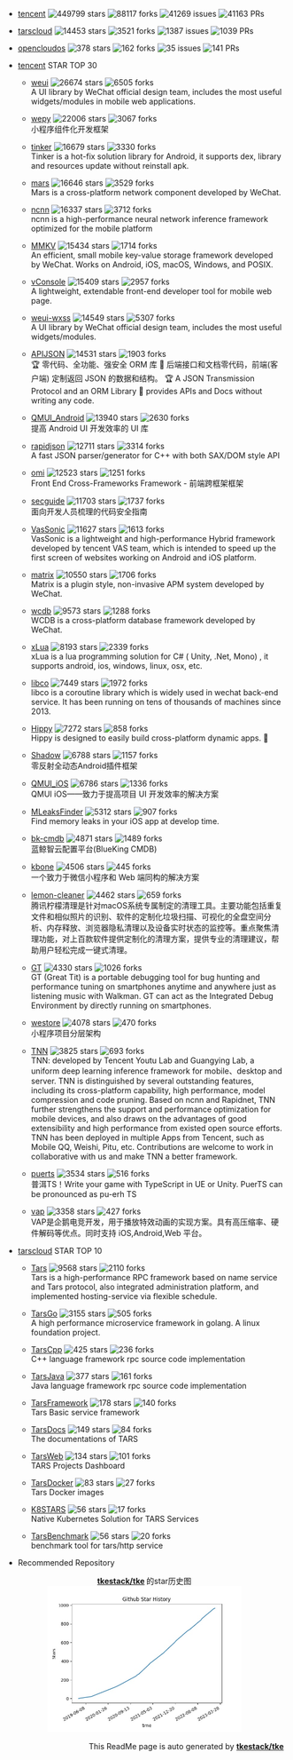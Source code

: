 
+ [tencent](https://github.com/tencent)
![449799 stars](https://img.shields.io/badge/Stars-449799-green)
![88117 forks](https://img.shields.io/badge/Forks-88117-green)
![41269 issues](https://img.shields.io/badge/Issues-41269-green)
![41163 PRs](https://img.shields.io/badge/PRs-41163-green)

+ [tarscloud](https://github.com/tarscloud)
![14453 stars](https://img.shields.io/badge/Stars-14453-green)
![3521 forks](https://img.shields.io/badge/Forks-3521-green)
![1387 issues](https://img.shields.io/badge/Issues-1387-green)
![1039 PRs](https://img.shields.io/badge/PRs-1039-green)

+ [opencloudos](https://github.com/opencloudos)
![378 stars](https://img.shields.io/badge/Stars-378-green)
![162 forks](https://img.shields.io/badge/Forks-162-green)
![35 issues](https://img.shields.io/badge/Issues-35-green)
![141 PRs](https://img.shields.io/badge/PRs-141-green)



+ [tencent](https://github.com/tencent) STAR TOP 30
    
    + [weui](https://github.com/tencent/weui) 
    ![26674 stars](https://img.shields.io/badge/Stars-26674-green)
    ![6505 forks](https://img.shields.io/badge/Forks-6505-green)  
    A UI library by WeChat official design team, includes the most useful widgets/modules in mobile web applications.
    
    + [wepy](https://github.com/tencent/wepy) 
    ![22006 stars](https://img.shields.io/badge/Stars-22006-green)
    ![3067 forks](https://img.shields.io/badge/Forks-3067-green)  
    小程序组件化开发框架
    
    + [tinker](https://github.com/tencent/tinker) 
    ![16679 stars](https://img.shields.io/badge/Stars-16679-green)
    ![3330 forks](https://img.shields.io/badge/Forks-3330-green)  
    Tinker is a hot-fix solution library for Android, it supports dex, library and resources update without reinstall apk.
    
    + [mars](https://github.com/tencent/mars) 
    ![16646 stars](https://img.shields.io/badge/Stars-16646-green)
    ![3529 forks](https://img.shields.io/badge/Forks-3529-green)  
    Mars is a cross-platform network component  developed by WeChat.
    
    + [ncnn](https://github.com/tencent/ncnn) 
    ![16337 stars](https://img.shields.io/badge/Stars-16337-green)
    ![3712 forks](https://img.shields.io/badge/Forks-3712-green)  
    ncnn is a high-performance neural network inference framework optimized for the mobile platform
    
    + [MMKV](https://github.com/tencent/MMKV) 
    ![15434 stars](https://img.shields.io/badge/Stars-15434-green)
    ![1714 forks](https://img.shields.io/badge/Forks-1714-green)  
    An efficient, small mobile key-value storage framework developed by WeChat. Works on Android, iOS, macOS, Windows, and POSIX.
    
    + [vConsole](https://github.com/tencent/vConsole) 
    ![15409 stars](https://img.shields.io/badge/Stars-15409-green)
    ![2957 forks](https://img.shields.io/badge/Forks-2957-green)  
    A lightweight, extendable front-end developer tool for mobile web page.
    
    + [weui-wxss](https://github.com/tencent/weui-wxss) 
    ![14549 stars](https://img.shields.io/badge/Stars-14549-green)
    ![5307 forks](https://img.shields.io/badge/Forks-5307-green)  
    A UI library by WeChat official design team, includes the most useful widgets/modules.
    
    + [APIJSON](https://github.com/tencent/APIJSON) 
    ![14531 stars](https://img.shields.io/badge/Stars-14531-green)
    ![1903 forks](https://img.shields.io/badge/Forks-1903-green)  
    🏆 零代码、全功能、强安全 ORM 库 🚀 后端接口和文档零代码，前端(客户端) 定制返回 JSON 的数据和结构。 🏆 A JSON Transmission Protocol and an ORM Library 🚀  provides APIs and Docs without writing any code.
    
    + [QMUI_Android](https://github.com/tencent/QMUI_Android) 
    ![13940 stars](https://img.shields.io/badge/Stars-13940-green)
    ![2630 forks](https://img.shields.io/badge/Forks-2630-green)  
    提高 Android UI 开发效率的 UI 库
    
    + [rapidjson](https://github.com/tencent/rapidjson) 
    ![12711 stars](https://img.shields.io/badge/Stars-12711-green)
    ![3314 forks](https://img.shields.io/badge/Forks-3314-green)  
    A fast JSON parser/generator for C++ with both SAX/DOM style API
    
    + [omi](https://github.com/tencent/omi) 
    ![12523 stars](https://img.shields.io/badge/Stars-12523-green)
    ![1251 forks](https://img.shields.io/badge/Forks-1251-green)  
     Front End Cross-Frameworks Framework - 前端跨框架框架
    
    + [secguide](https://github.com/tencent/secguide) 
    ![11703 stars](https://img.shields.io/badge/Stars-11703-green)
    ![1737 forks](https://img.shields.io/badge/Forks-1737-green)  
    面向开发人员梳理的代码安全指南
    
    + [VasSonic](https://github.com/tencent/VasSonic) 
    ![11627 stars](https://img.shields.io/badge/Stars-11627-green)
    ![1613 forks](https://img.shields.io/badge/Forks-1613-green)  
    VasSonic is a lightweight and high-performance Hybrid framework developed by tencent VAS team, which is intended to speed up the first screen of websites working on Android and iOS platform. 
    
    + [matrix](https://github.com/tencent/matrix) 
    ![10550 stars](https://img.shields.io/badge/Stars-10550-green)
    ![1706 forks](https://img.shields.io/badge/Forks-1706-green)  
    Matrix is a plugin style, non-invasive APM system developed by WeChat.
    
    + [wcdb](https://github.com/tencent/wcdb) 
    ![9573 stars](https://img.shields.io/badge/Stars-9573-green)
    ![1288 forks](https://img.shields.io/badge/Forks-1288-green)  
    WCDB is a cross-platform database framework developed by WeChat.
    
    + [xLua](https://github.com/tencent/xLua) 
    ![8193 stars](https://img.shields.io/badge/Stars-8193-green)
    ![2339 forks](https://img.shields.io/badge/Forks-2339-green)  
    xLua is a lua programming solution for  C# ( Unity, .Net, Mono) , it supports android, ios, windows, linux, osx, etc.
    
    + [libco](https://github.com/tencent/libco) 
    ![7449 stars](https://img.shields.io/badge/Stars-7449-green)
    ![1972 forks](https://img.shields.io/badge/Forks-1972-green)  
    libco is a coroutine library which is widely used in wechat  back-end service. It has been running on tens of thousands of machines since 2013.
    
    + [Hippy](https://github.com/tencent/Hippy) 
    ![7272 stars](https://img.shields.io/badge/Stars-7272-green)
    ![858 forks](https://img.shields.io/badge/Forks-858-green)  
    Hippy is designed to easily build cross-platform dynamic apps. 👏
    
    + [Shadow](https://github.com/tencent/Shadow) 
    ![6788 stars](https://img.shields.io/badge/Stars-6788-green)
    ![1157 forks](https://img.shields.io/badge/Forks-1157-green)  
    零反射全动态Android插件框架
    
    + [QMUI_iOS](https://github.com/tencent/QMUI_iOS) 
    ![6786 stars](https://img.shields.io/badge/Stars-6786-green)
    ![1336 forks](https://img.shields.io/badge/Forks-1336-green)  
    QMUI iOS——致力于提高项目 UI 开发效率的解决方案
    
    + [MLeaksFinder](https://github.com/tencent/MLeaksFinder) 
    ![5312 stars](https://img.shields.io/badge/Stars-5312-green)
    ![907 forks](https://img.shields.io/badge/Forks-907-green)  
    Find memory leaks in your iOS app at develop time.
    
    + [bk-cmdb](https://github.com/tencent/bk-cmdb) 
    ![4871 stars](https://img.shields.io/badge/Stars-4871-green)
    ![1489 forks](https://img.shields.io/badge/Forks-1489-green)  
    蓝鲸智云配置平台(BlueKing CMDB)
    
    + [kbone](https://github.com/tencent/kbone) 
    ![4506 stars](https://img.shields.io/badge/Stars-4506-green)
    ![445 forks](https://img.shields.io/badge/Forks-445-green)  
    一个致力于微信小程序和 Web 端同构的解决方案
    
    + [lemon-cleaner](https://github.com/tencent/lemon-cleaner) 
    ![4462 stars](https://img.shields.io/badge/Stars-4462-green)
    ![659 forks](https://img.shields.io/badge/Forks-659-green)  
    腾讯柠檬清理是针对macOS系统专属制定的清理工具。主要功能包括重复文件和相似照片的识别、软件的定制化垃圾扫描、可视化的全盘空间分析、内存释放、浏览器隐私清理以及设备实时状态的监控等。重点聚焦清理功能，对上百款软件提供定制化的清理方案，提供专业的清理建议，帮助用户轻松完成一键式清理。
    
    + [GT](https://github.com/tencent/GT) 
    ![4330 stars](https://img.shields.io/badge/Stars-4330-green)
    ![1026 forks](https://img.shields.io/badge/Forks-1026-green)  
    GT (Great Tit) is a portable debugging tool for bug hunting and performance tuning on smartphones anytime and anywhere just as listening music with Walkman. GT can act as the Integrated Debug Environment by directly running on smartphones.
    
    + [westore](https://github.com/tencent/westore) 
    ![4078 stars](https://img.shields.io/badge/Stars-4078-green)
    ![470 forks](https://img.shields.io/badge/Forks-470-green)  
    小程序项目分层架构
    
    + [TNN](https://github.com/tencent/TNN) 
    ![3825 stars](https://img.shields.io/badge/Stars-3825-green)
    ![693 forks](https://img.shields.io/badge/Forks-693-green)  
    TNN: developed by Tencent Youtu Lab and Guangying Lab, a uniform deep learning inference framework for mobile、desktop and server. TNN is distinguished by several outstanding features, including its cross-platform capability, high performance, model compression and code pruning. Based on ncnn and Rapidnet, TNN further strengthens the support and performance optimization for mobile devices, and also draws on the advantages of good extensibility and high performance from existed open source efforts. TNN has been deployed in multiple Apps from Tencent, such as Mobile QQ, Weishi, Pitu, etc. Contributions are welcome to work in collaborative with us and make TNN a better framework. 
    
    + [puerts](https://github.com/tencent/puerts) 
    ![3534 stars](https://img.shields.io/badge/Stars-3534-green)
    ![516 forks](https://img.shields.io/badge/Forks-516-green)  
    普洱TS！Write your game with TypeScript in UE or Unity. PuerTS can be pronounced as pu-erh TS
    
    + [vap](https://github.com/tencent/vap) 
    ![3358 stars](https://img.shields.io/badge/Stars-3358-green)
    ![427 forks](https://img.shields.io/badge/Forks-427-green)  
    VAP是企鹅电竞开发，用于播放特效动画的实现方案。具有高压缩率、硬件解码等优点。同时支持 iOS,Android,Web 平台。
    

+ [tarscloud](https://github.com/tarscloud) STAR TOP 10
    
    + [Tars](https://github.com/tarscloud/Tars) 
    ![9568 stars](https://img.shields.io/badge/Stars-9568-green)
    ![2110 forks](https://img.shields.io/badge/Forks-2110-green)  
    Tars is a high-performance RPC framework based on name service and Tars protocol, also integrated administration platform, and implemented hosting-service via flexible schedule.
    
    + [TarsGo](https://github.com/tarscloud/TarsGo) 
    ![3155 stars](https://img.shields.io/badge/Stars-3155-green)
    ![505 forks](https://img.shields.io/badge/Forks-505-green)  
    A  high performance microservice  framework  in golang. A linux foundation project.
    
    + [TarsCpp](https://github.com/tarscloud/TarsCpp) 
    ![425 stars](https://img.shields.io/badge/Stars-425-green)
    ![236 forks](https://img.shields.io/badge/Forks-236-green)  
    C++ language framework rpc source code implementation
    
    + [TarsJava](https://github.com/tarscloud/TarsJava) 
    ![377 stars](https://img.shields.io/badge/Stars-377-green)
    ![161 forks](https://img.shields.io/badge/Forks-161-green)  
    Java language framework rpc source code implementation
    
    + [TarsFramework](https://github.com/tarscloud/TarsFramework) 
    ![178 stars](https://img.shields.io/badge/Stars-178-green)
    ![140 forks](https://img.shields.io/badge/Forks-140-green)  
    Tars Basic service framework
    
    + [TarsDocs](https://github.com/tarscloud/TarsDocs) 
    ![149 stars](https://img.shields.io/badge/Stars-149-green)
    ![84 forks](https://img.shields.io/badge/Forks-84-green)  
    The documentations of TARS
    
    + [TarsWeb](https://github.com/tarscloud/TarsWeb) 
    ![134 stars](https://img.shields.io/badge/Stars-134-green)
    ![101 forks](https://img.shields.io/badge/Forks-101-green)  
    TARS Projects Dashboard
    
    + [TarsDocker](https://github.com/tarscloud/TarsDocker) 
    ![83 stars](https://img.shields.io/badge/Stars-83-green)
    ![27 forks](https://img.shields.io/badge/Forks-27-green)  
    Tars Docker  images
    
    + [K8STARS](https://github.com/tarscloud/K8STARS) 
    ![56 stars](https://img.shields.io/badge/Stars-56-green)
    ![17 forks](https://img.shields.io/badge/Forks-17-green)  
    Native Kubernetes  Solution for TARS Services
    
    + [TarsBenchmark](https://github.com/tarscloud/TarsBenchmark) 
    ![56 stars](https://img.shields.io/badge/Stars-56-green)
    ![20 forks](https://img.shields.io/badge/Forks-20-green)  
    benchmark tool for tars/http service
    


+ Recommended Repository  
<p align="center">
      <strong>
        <a href="https://github.com/tkestack/tke" target="_blank">tkestack/tke</a>
      </strong>  的star历史图
  <br>
  <img src="https://raw.githubusercontent.com/ButterAndButterfly/GithubTools/master/data/stars_history.jpg" width="350px"></img>    
</p>

<p align="right">
      This ReadMe page is auto generated by 
      <strong>
        <a href="https://github.com/tkestack/tke" target="_blank">tkestack/tke</a><br>
      </strong>   
</p>